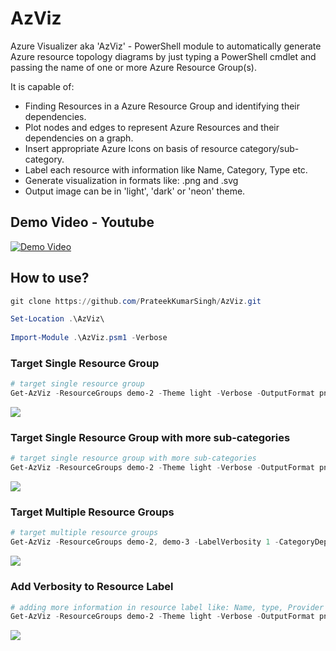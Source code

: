 # AzViz

Azure Visualizer aka 'AzViz' - PowerShell module to automatically generate Azure resource topology diagrams by just typing a PowerShell cmdlet and passing the name of one or more Azure Resource Group(s).

It is capable of:
 * Finding Resources in a Azure Resource Group and identifying their dependencies.
 * Plot nodes and edges to represent Azure Resources and their dependencies on a graph.
 * Insert appropriate Azure Icons on basis of resource category/sub-category.
 * Label each resource with information like Name, Category, Type etc.
 * Generate visualization in formats like: .png and .svg
 * Output image can be in 'light', 'dark' or 'neon' theme.
 
## Demo Video - Youtube

[![Demo Video](https://img.youtube.com/vi/7rsNGJ-QmEA/0.jpg)](https://www.youtube.com/watch?v=7rsNGJ-QmEA)
## How to use?

```PowerShell
git clone https://github.com/PrateekKumarSingh/AzViz.git

Set-Location .\AzViz\
   
Import-Module .\AzViz.psm1 -Verbose
```
### Target Single Resource Group

```PowerShell
# target single resource group
Get-AzViz -ResourceGroups demo-2 -Theme light -Verbose -OutputFormat png -ShowGraph
```
![](https://github.com/PrateekKumarSingh/AzViz/blob/master/img/SingleResourceGroup.png)
### Target Single Resource Group with more sub-categories

```PowerShell
# target single resource group with more sub-categories
Get-AzViz -ResourceGroups demo-2 -Theme light -Verbose -OutputFormat png -ShowGraph -CategoryDepth 2
```
![](https://github.com/PrateekKumarSingh/AzViz/blob/master/img/SingleResourceGroupSubCategories.png)
### Target Multiple Resource Groups

```PowerShell
# target multiple resource groups
Get-AzViz -ResourceGroups demo-2, demo-3 -LabelVerbosity 1 -CategoryDepth 1 -Theme light -Verbose -ShowGraph -OutputFormat png
```
![](https://github.com/PrateekKumarSingh/AzViz/blob/master/img/MultipleResourceGroups.png)
### Add Verbosity to Resource Label

```PowerShell
# adding more information in resource label like: Name, type, Provider etc
Get-AzViz -ResourceGroups demo-2 -Theme light -Verbose -OutputFormat png -ShowGraph -LabelVerbosity 2
```
![](https://github.com/PrateekKumarSingh/AzViz/blob/master/img/LabelVerbosity.png)
